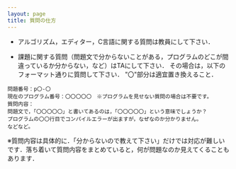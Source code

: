 ```yaml
---
layout: page
title: 質問の仕方
---
```


* アルゴリズム，エディター，C言語に関する質問は教員にして下さい．

* 課題に関する質問（問題文で分からないことがある，プログラムのどこが間違っているか分からない，など）はTAにして下さい．
その場合は，以下のフォーマット通りに質問して下さい．
"〇"部分は適宜置き換えること．

~~~
問題番号：p〇-〇
現在のプログラム番号：〇〇〇〇〇　※プログラムを見せない質問の場合は不要です。
質問内容：
問題文で，「〇〇〇〇〇」と書いてあるのは，「〇〇〇〇〇」という意味でしょうか？
プログラムの〇〇行目でコンパイルエラーが出ますが，なぜなのか分かりません。
などなど。
~~~
※質問内容は具体的に．「分からないので教えて下さい」だけでは対応が難しいです．落ち着いて質問内容をまとめていると，何が問題なのか見えてくることもあります．
